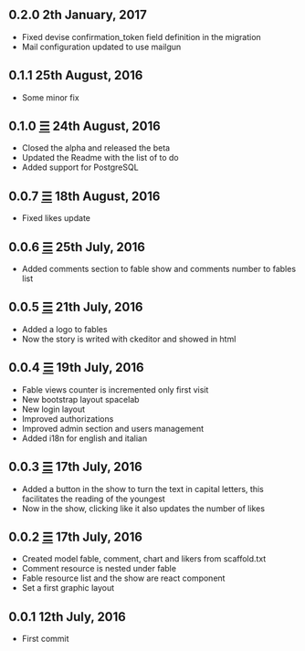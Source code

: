 0.2.0 2th January, 2017
---------------------
* Fixed devise confirmation_token field definition in the migration
* Mail configuration updated to use mailgun

0.1.1 25th August, 2016
---------------------
* Some minor fix

0.1.0 [☰](https://github.com/marcomd/Philter/compare/v0.0.7...v0.1.0) 24th August, 2016
---------------------
* Closed the alpha and released the beta
* Updated the Readme with the list of to do
* Added support for PostgreSQL

0.0.7 [☰](https://github.com/marcomd/Philter/compare/v0.0.6...v0.0.7) 18th August, 2016
---------------------
* Fixed likes update

0.0.6 [☰](https://github.com/marcomd/Philter/compare/v0.0.5...v0.0.6) 25th July, 2016
---------------------
* Added comments section to fable show and comments number to fables list

0.0.5 [☰](https://github.com/marcomd/Philter/compare/v0.0.4...v0.0.5) 21th July, 2016
---------------------
* Added a logo to fables
* Now the story is writed with ckeditor and showed in html

0.0.4 [☰](https://github.com/marcomd/Philter/compare/v0.0.3...v0.0.4) 19th July, 2016
---------------------
* Fable views counter is incremented only first visit
* New bootstrap layout spacelab
* New login layout
* Improved authorizations
* Improved admin section and users management
* Added i18n for english and italian

0.0.3 [☰](https://github.com/marcomd/Philter/compare/v0.0.2...v0.0.3) 17th July, 2016
---------------------
* Added a button in the show to turn the text in capital letters, this facilitates the reading of the youngest
* Now in the show, clicking like it also updates the number of likes

0.0.2 [☰](https://github.com/marcomd/Philter/compare/v0.0.1...v0.0.2) 17th July, 2016
---------------------
* Created model fable, comment, chart and likers from scaffold.txt
* Comment resource is nested under fable
* Fable resource list and the show are react component
* Set a first graphic layout

0.0.1 12th July, 2016
---------------------
* First commit
